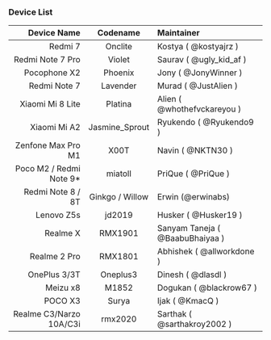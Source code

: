 ### Device List ###
Device Name | Codename | Maintainer
-----------------------:|:------------------------------------------------------------------------:|:-------------------------------------------------
Redmi 7                 | Onclite                                                                  | Kostya ( @kostyajrz )
Redmi Note 7 Pro        | Violet                                                                   | Saurav ( @ugly_kid_af )
Pocophone X2            | Phoenix                                                                  | Jony ( @JonyWinner )
Redmi Note 7            | Lavender                                                                 | Murad ( @JustAlien )
Xiaomi Mi 8 Lite        | Platina                                                                  | Alien ( @whothefvckareyou )
Xiaomi Mi A2            | Jasmine_Sprout                                                           | Ryukendo ( @Ryukendo9 )
Zenfone Max Pro M1      | X00T                                                                     | Navin ( @NKTN30 )
Poco M2 / Redmi Note 9* | miatoll                                                                  | PriQue ( @PriQue )
Redmi Note 8 / 8T       | Ginkgo / Willow                                                          | Erwin (@erwinabs)
Lenovo Z5s              | jd2019                                                                   | Husker ( @Husker19 )
Realme X                | RMX1901                                                                  | Sanyam Taneja ( @BaabuBhaiyaa )
Realme 2 Pro            | RMX1801                                                                  | Abhishek ( @allworkdone )
OnePlus 3/3T            | Oneplus3                                                                 | Dinesh ( @dlasdl )
Meizu x8                | M1852                                                                    | Dogukan ( @blackrow67 )
POCO X3                 | Surya                                                                    | Ijak ( @KmacQ )
Realme C3/Narzo 10A/C3i | rmx2020                                                                  | Sarthak ( @sarthakroy2002 )
